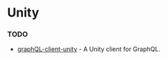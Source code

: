 # Unity

### TODO

- [graphQL-client-unity](https://github.com/Gazuntype/graphQL-client-unity) - A Unity client for GraphQL.
